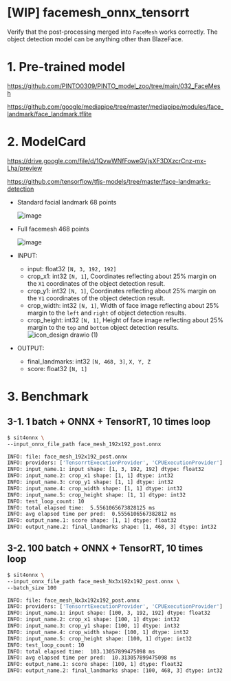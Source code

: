 # [WIP] facemesh_onnx_tensorrt
Verify that the post-processing merged into `FaceMesh` works correctly. The object detection model can be anything other than BlazeFace.

# 1. Pre-trained model
https://github.com/PINTO0309/PINTO_model_zoo/tree/main/032_FaceMesh

https://github.com/google/mediapipe/tree/master/mediapipe/modules/face_landmark/face_landmark.tflite

# 2. ModelCard

https://drive.google.com/file/d/1QvwWNfFoweGVjsXF3DXzcrCnz-mx-Lha/preview

https://github.com/tensorflow/tfjs-models/tree/master/face-landmarks-detection

- Standard facial landmark 68 points

  ![image](https://user-images.githubusercontent.com/33194443/172013276-3b640648-8bfd-4d2a-b435-4dc610ebc0bb.png)

- Full facemesh 468 points

  ![image](https://user-images.githubusercontent.com/33194443/172013054-4a826611-cb5b-4dfb-ab14-addf0acaa06e.png)

- INPUT:
  - input: float32 `[N, 3, 192, 192]`
  - crop_x1: int32 `[N, 1]`, Coordinates reflecting about 25% margin on the `X1` coordinates of the object detection result.
  - crop_y1: int32 `[N, 1]`, Coordinates reflecting about 25% margin on the `Y1` coordinates of the object detection result.
  - crop_width: int32 `[N, 1]`, Width of face image reflecting about 25% margin to the `left` and `right` of object detection results.
  - crop_height: int32 `[N, 1]`, Height of face image reflecting about 25% margin to the `top` and `bottom` object detection results.
    ![icon_design drawio (1)](https://user-images.githubusercontent.com/33194443/172016038-8c0928a4-d8d2-4966-b131-b1ca778097d4.png)

- OUTPUT:
  - final_landmarks: int32 `[N, 468, 3]`, `X, Y, Z`
  - score: float32 `[N, 1]`

# 3. Benchmark
## 3-1. 1 batch + ONNX + TensorRT, 10 times loop
```bash
$ sit4onnx \
--input_onnx_file_path face_mesh_192x192_post.onnx

INFO: file: face_mesh_192x192_post.onnx
INFO: providers: ['TensorrtExecutionProvider', 'CPUExecutionProvider']
INFO: input_name.1: input shape: [1, 3, 192, 192] dtype: float32
INFO: input_name.2: crop_x1 shape: [1, 1] dtype: int32
INFO: input_name.3: crop_y1 shape: [1, 1] dtype: int32
INFO: input_name.4: crop_width shape: [1, 1] dtype: int32
INFO: input_name.5: crop_height shape: [1, 1] dtype: int32
INFO: test_loop_count: 10
INFO: total elapsed time:  5.5561065673828125 ms
INFO: avg elapsed time per pred:  0.5556106567382812 ms
INFO: output_name.1: score shape: [1, 1] dtype: float32
INFO: output_name.2: final_landmarks shape: [1, 468, 3] dtype: int32
```
## 3-2. 100 batch + ONNX + TensorRT, 10 times loop
```bash
$ sit4onnx \
--input_onnx_file_path face_mesh_Nx3x192x192_post.onnx \
--batch_size 100

INFO: file: face_mesh_Nx3x192x192_post.onnx
INFO: providers: ['TensorrtExecutionProvider', 'CPUExecutionProvider']
INFO: input_name.1: input shape: [100, 3, 192, 192] dtype: float32
INFO: input_name.2: crop_x1 shape: [100, 1] dtype: int32
INFO: input_name.3: crop_y1 shape: [100, 1] dtype: int32
INFO: input_name.4: crop_width shape: [100, 1] dtype: int32
INFO: input_name.5: crop_height shape: [100, 1] dtype: int32
INFO: test_loop_count: 10
INFO: total elapsed time:  103.13057899475098 ms
INFO: avg elapsed time per pred:  10.313057899475098 ms
INFO: output_name.1: score shape: [100, 1] dtype: float32
INFO: output_name.2: final_landmarks shape: [100, 468, 3] dtype: int32
```
